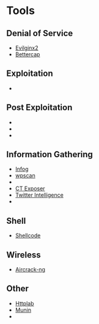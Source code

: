 # Tools

## Denial of Service
- [Evilginx2](https://github.com/kgretzky/evilginx2)
- [Bettercap](https://github.com/bettercap/bettercap)


## Exploitation
- [](https://github.com/threat9/routersploit)

## Post Exploitation
- [](https://github.com/TheSecondSun/Bashark)
- [](https://github.com/TunisianEagles/winspy)
- [](https://github.com/byt3bl33d3r/SILENTTRINITY)

## Information Gathering
- [Infog](https://github.com/thelinuxchoice/infog)
- [wpscan](https://github.com/wpscanteam/wpscan)
- [](https://github.com/rezasp/joomscan)
- [CT Exposer](https://github.com/chris408/ct-exposer)
- [Twitter Intelligence](https://github.com/batuhaniskr/twitter-intelligence)
- [](https://github.com/leapsecurity/libssh-scanner)



## Shell
- [Shellcode](https://github.com/blacknbunny/Shellcode-Encrypter-Decrypter)

## Wireless
 - [Aircrack-ng](https://github.com/aircrack-ng/aircrack-ng)
 
 
 ## Other
 - [Httplab](https://github.com/gchaincl/httplab)
 - [Munin](https://github.com/Neo23x0/munin)
 - [](https://github.com/RUB-NDS/TLS-Scanner)
